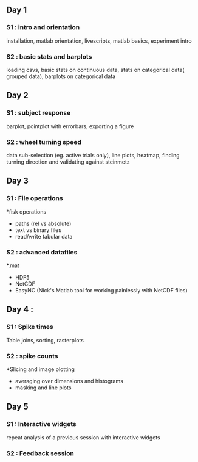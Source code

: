 
## Day  1 

### S1 : intro and orientation

installation, matlab orientation, livescripts, matlab basics, experiment intro

### S2 : basic stats and barplots

loading csvs, basic stats on continuous data, stats on categorical data( grouped data), barplots on categorical data

## Day  2

### S1 : subject response
 barplot, pointplot with errorbars, exporting a figure 


### S2 : wheel turning speed

data sub-selection (eg. active trials only), line plots, heatmap, finding turning direction and validating against steinmetz

## Day  3 

### S1 : File operations

*fisk operations
* paths (rel vs absolute)
* text vs binary files
* read/write tabular data
### S2 : advanced datafiles

*.mat 
* HDF5
* NetCDF
* EasyNC (Nick's Matlab tool for working painlessly with NetCDF files)
## Day  4 :

### S1 :  Spike times

Table joins, sorting, rasterplots

### S2 : spike counts

*Slicing and image plotting
* averaging over dimensions and histograms
* masking and line plots
## Day  5 

### S1 : Interactive widgets

repeat analysis of a previous session with interactive widgets

### S2 : Feedback session
